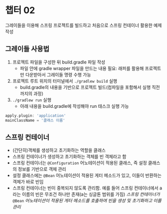 # 챕터 02
그레이들을 이용해 스프링 프로젝트를 빌드하고 처음으로 스프링 컨테이너 활용한 예제 작성

## 그레이들 사용법
1. 프로젝트 파일을 구성한 뒤 build.gradle 파일 작성<br>
    - 파일 안에 gradle wrapper 파일을 만드는 내용 필요: 래퍼를 활용해 프로젝트만 다운받아서 그레이들 명령 수행 가능
2. 프로젝트 루트 위치의 터미널에서 `./gradlew build` 실행<br>
    - build.gradle의 내용을 기반으로 프로젝트 빌드(컴파일을 포함해서 실행 직전까지의 과정)
3. `./gradlew run` 실행<br>
    - 아래 내용을 build.gradle에 작성해야 run 태스크 실행 가능
```groovy
apply.plugin: 'application'
mainClassName = '클래스 이름'
```

## 스프링 컨테이너
- (간단히)객체를 생성하고 초기화하는 역할을 클래스
- 스프링 컨테이너가 생성하고 초기화하는 객체를 빈 객체라고 함
- 스프링 컨테이너는 `@Configuration` 어노테이션이 적용된 클래스, 즉 설정 클래스의 정보를 기반으로 객체 관리
- 설정 클래스에는 `@Bean` 어노테이션이 적용된 게터 메소드가 있고, 이들이 반환하는 객체가 바로 빈임
- 스프링 컨테이너는 빈이 중복되지 않도록 관리함. 예를 들어 스프링 컨테이너에서 a라는 이름의 빈은 무조건 하나만 존재(a는 싱글톤 범위를 가짐)
_스프링 컨테이너가_ `@Bean` _어노테이션이 적용된 게터 메소드를 호출하여 빈을 생성 및 초기화하고 이를 관리_
